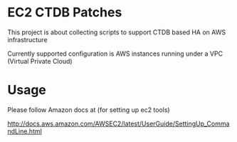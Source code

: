 EC2 CTDB Patches
====

This project is about collecting scripts to support CTDB based HA
on AWS infrastructure

Currently supported configuration is AWS instances running under a
VPC (Virtual Private Cloud)

Usage
====

Please follow Amazon docs at (for setting up ec2 tools)

http://docs.aws.amazon.com/AWSEC2/latest/UserGuide/SettingUp_CommandLine.html